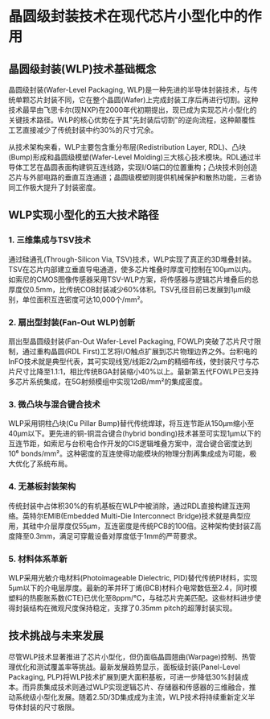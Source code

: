 # 晶圆级封装技术在现代芯片小型化中的作用

## 晶圆级封装(WLP)技术基础概念

晶圆级封装(Wafer-Level Packaging, WLP)是一种先进的半导体封装技术，与传统单颗芯片封装不同，它在整个晶圆(Wafer)上完成封装工序后再进行切割。这种技术最早由飞思卡尔(现NXP)在2000年代初期提出，现已成为实现芯片小型化的关键技术路径。WLP的核心优势在于其"先封装后切割"的逆向流程，这种颠覆性工艺直接减少了传统封装中约30%的尺寸冗余。

从技术架构来看，WLP主要包含重分布层(Redistribution Layer, RDL)、凸块(Bump)形成和晶圆级模塑(Wafer-Level Molding)三大核心技术模块。RDL通过半导体工艺在晶圆表面构建铜互连线路，实现I/O端口的位置重构；凸块技术则创造芯片与外部电路的垂直互连通道；晶圆级模塑则提供机械保护和散热功能，三者协同工作极大提升了封装密度。

## WLP实现小型化的五大技术路径

### 1. 三维集成与TSV技术
通过硅通孔(Through-Silicon Via, TSV)技术，WLP实现了真正的3D堆叠封装。TSV在芯片内部建立垂直导电通道，使多芯片堆叠时厚度可控制在100μm以内。如索尼的CMOS图像传感器采用TSV-WLP方案，将传感器与逻辑芯片堆叠后的总厚度仅0.5mm，比传统COB封装减少60%体积。TSV孔径目前已发展到1μm级别，单位面积互连密度可达10,000个/mm²。

### 2. 扇出型封装(Fan-Out WLP)创新
扇出型晶圆级封装(Fan-Out Wafer-Level Packaging, FOWLP)突破了芯片尺寸限制，通过重构晶圆(RDL First)工艺将I/O触点扩展到芯片物理边界之外。台积电的InFO技术就是典型代表，其可实现线宽/线距2/2μm的精细布线，使封装尺寸与芯片尺寸比降至1.1:1，相比传统BGA封装缩小40%以上。最新第五代FOWLP已支持多芯片系统集成，在5G射频模组中实现12dB/mm²的集成密度。

### 3. 微凸块与混合键合技术
WLP采用铜柱凸块(Cu Pillar Bump)替代传统焊球，将互连节距从150μm缩小至40μm以下。更先进的铜-铜混合键合(hybrid bonding)技术甚至可实现1μm以下的互连节距，如索尼与台积电合作开发的CIS逻辑堆叠方案中，混合键合密度达到10⁶ bonds/mm²。这种密度的互连使得功能模块的物理分割再集成成为可能，极大优化了系统布局。

### 4. 无基板封装架构
传统封装中占体积30%的有机基板在WLP中被消除，通过RDL直接构建互连网络。英特尔EMIB(Embedded Multi-Die Interconnect Bridge)技术就是典型应用，其硅中介层厚度仅55μm，互连密度是传统PCB的100倍。这种架构使封装Z高度降至0.3mm，满足可穿戴设备对厚度低于1mm的严苛要求。

### 5. 材料体系革新
WLP采用光敏介电材料(Photoimageable Dielectric, PID)替代传统PI材料，实现5μm以下的介电层厚度。最新的苯并环丁烯(BCB)材料介电常数低至2.4，同时模塑料的热膨胀系数(CTE)已优化至8ppm/℃，与硅芯片完美匹配。这些材料进步使得封装结构在微观尺度保持稳定，支撑了0.35mm pitch的超薄封装实现。

## 技术挑战与未来发展

尽管WLP技术显著推进了芯片小型化，但仍面临晶圆翘曲(Warpage)控制、热管理优化和测试覆盖率等挑战。最新发展趋势显示，面板级封装(Panel-Level Packaging, PLP)将WLP技术扩展到更大面积基板，可进一步降低30%封装成本。而异质集成技术则通过WLP实现逻辑芯片、存储器和传感器的三维融合，推动系统级小型化发展。随着2.5D/3D集成成为主流，WLP技术将持续重新定义半导体封装的尺寸极限。